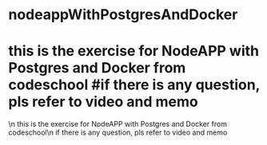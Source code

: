 # nodeappWithPostgresAndDocker
# this is the exercise for NodeAPP with Postgres and Docker from codeschool #if there is any question, pls refer to video and memo 
\n this is the exercise for NodeAPP with Postgres and Docker from codeschool\n if there is any question, pls refer to video and memo 
